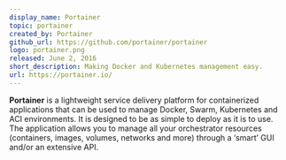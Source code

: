 ```yaml
---
display_name: Portainer
topic: portainer
created_by: Portainer
github_url: https://github.com/portainer/portainer
logo: portainer.png
released: June 2, 2016
short_description: Making Docker and Kubernetes management easy.
url: https://portainer.io/
---
```

**Portainer** is a lightweight service delivery platform for containerized applications that can be used to manage Docker, Swarm, Kubernetes and ACI environments. It is designed to be as simple to deploy as it is to use. The application allows you to manage all your orchestrator resources (containers, images, volumes, networks and more) through a ‘smart’ GUI and/or an extensive API.